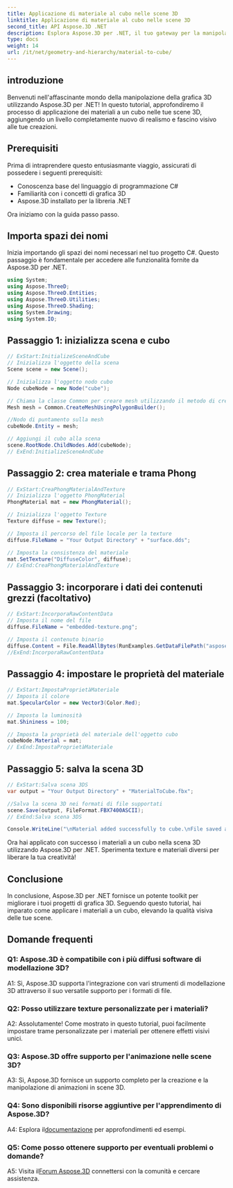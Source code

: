 ```yaml
---
title: Applicazione di materiale al cubo nelle scene 3D
linktitle: Applicazione di materiale al cubo nelle scene 3D
second_title: API Aspose.3D .NET
description: Esplora Aspose.3D per .NET, il tuo gateway per la manipolazione grafica 3D senza soluzione di continuità. Applica i materiali senza sforzo, migliora il realismo ed eleva i tuoi progetti.
type: docs
weight: 14
url: /it/net/geometry-and-hierarchy/material-to-cube/
---
```

## introduzione

Benvenuti nell'affascinante mondo della manipolazione della grafica 3D utilizzando Aspose.3D per .NET! In questo tutorial, approfondiremo il processo di applicazione dei materiali a un cubo nelle tue scene 3D, aggiungendo un livello completamente nuovo di realismo e fascino visivo alle tue creazioni.

## Prerequisiti

Prima di intraprendere questo entusiasmante viaggio, assicurati di possedere i seguenti prerequisiti:

- Conoscenza base del linguaggio di programmazione C#
- Familiarità con i concetti di grafica 3D
- Aspose.3D installato per la libreria .NET

Ora iniziamo con la guida passo passo.

## Importa spazi dei nomi

Inizia importando gli spazi dei nomi necessari nel tuo progetto C#. Questo passaggio è fondamentale per accedere alle funzionalità fornite da Aspose.3D per .NET.

```csharp
using System;
using Aspose.ThreeD;
using Aspose.ThreeD.Entities;
using Aspose.ThreeD.Utilities;
using Aspose.ThreeD.Shading;
using System.Drawing;
using System.IO;
```

## Passaggio 1: inizializza scena e cubo

```csharp
// ExStart:InitializeSceneAndCube
// Inizializza l'oggetto della scena
Scene scene = new Scene();

// Inizializza l'oggetto nodo cubo
Node cubeNode = new Node("cube");

// Chiama la classe Common per creare mesh utilizzando il metodo di creazione poligoni per impostare l'istanza della mesh
Mesh mesh = Common.CreateMeshUsingPolygonBuilder();

//Nodo di puntamento sulla mesh
cubeNode.Entity = mesh;

// Aggiungi il cubo alla scena
scene.RootNode.ChildNodes.Add(cubeNode);
// ExEnd:InitializeSceneAndCube
```

## Passaggio 2: crea materiale e trama Phong

```csharp
// ExStart:CreaPhongMaterialAndTexture
// Inizializza l'oggetto PhongMaterial
PhongMaterial mat = new PhongMaterial();

// Inizializza l'oggetto Texture
Texture diffuse = new Texture();

// Imposta il percorso del file locale per la texture
diffuse.FileName = "Your Output Directory" + "surface.dds";

// Imposta la consistenza del materiale
mat.SetTexture("DiffuseColor", diffuse);
// ExEnd:CreaPhongMaterialAndTexture
```

## Passaggio 3: incorporare i dati dei contenuti grezzi (facoltativo)

```csharp
// ExStart:IncorporaRawContentData
// Imposta il nome del file
diffuse.FileName = "embedded-texture.png";

// Imposta il contenuto binario
diffuse.Content = File.ReadAllBytes(RunExamples.GetDataFilePath("aspose-logo.jpg"));
//ExEnd:IncorporaRawContentData
```

## Passaggio 4: impostare le proprietà del materiale

```csharp
// ExStart:ImpostaProprietàMateriale
// Imposta il colore
mat.SpecularColor = new Vector3(Color.Red);

// Imposta la luminosità
mat.Shininess = 100;

// Imposta la proprietà del materiale dell'oggetto cubo
cubeNode.Material = mat;
// ExEnd:ImpostaProprietàMateriale
```

## Passaggio 5: salva la scena 3D

```csharp
// ExStart:Salva scena 3DS
var output = "Your Output Directory" + "MaterialToCube.fbx";

//Salva la scena 3D nei formati di file supportati
scene.Save(output, FileFormat.FBX7400ASCII);
// ExEnd:Salva scena 3DS

Console.WriteLine("\nMaterial added successfully to cube.\nFile saved at " + output);
```

Ora hai applicato con successo i materiali a un cubo nella scena 3D utilizzando Aspose.3D per .NET. Sperimenta texture e materiali diversi per liberare la tua creatività!

## Conclusione

In conclusione, Aspose.3D per .NET fornisce un potente toolkit per migliorare i tuoi progetti di grafica 3D. Seguendo questo tutorial, hai imparato come applicare i materiali a un cubo, elevando la qualità visiva delle tue scene.

## Domande frequenti

### Q1: Aspose.3D è compatibile con i più diffusi software di modellazione 3D?

A1: Sì, Aspose.3D supporta l'integrazione con vari strumenti di modellazione 3D attraverso il suo versatile supporto per i formati di file.

### Q2: Posso utilizzare texture personalizzate per i materiali?

A2: Assolutamente! Come mostrato in questo tutorial, puoi facilmente impostare trame personalizzate per i materiali per ottenere effetti visivi unici.

### Q3: Aspose.3D offre supporto per l'animazione nelle scene 3D?

A3: Sì, Aspose.3D fornisce un supporto completo per la creazione e la manipolazione di animazioni in scene 3D.

### Q4: Sono disponibili risorse aggiuntive per l'apprendimento di Aspose.3D?

 A4: Esplora il[documentazione](https://reference.aspose.com/3d/net/) per approfondimenti ed esempi.

### Q5: Come posso ottenere supporto per eventuali problemi o domande?

A5: Visita il[Forum Aspose.3D](https://forum.aspose.com/c/3d/18) connettersi con la comunità e cercare assistenza.